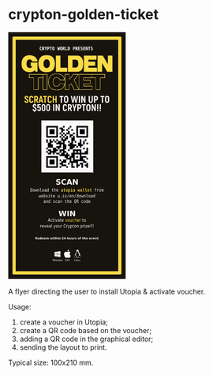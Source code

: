 # crypton-golden-ticket

![logo](example.png)

A flyer directing the user to install Utopia & activate voucher.

Usage:

1. create a voucher in Utopia;
2. create a QR code based on the voucher;
3. adding a QR code in the graphical editor;
4. sending the layout to print.

Typical size: 100x210 mm.
